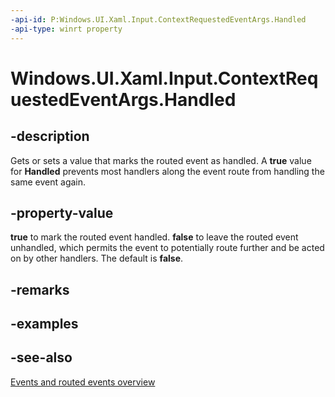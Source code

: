 ```yaml
---
-api-id: P:Windows.UI.Xaml.Input.ContextRequestedEventArgs.Handled
-api-type: winrt property
---
```


<!-- Property syntax
public bool Handled { get;  set; }
-->

# Windows.UI.Xaml.Input.ContextRequestedEventArgs.Handled

## -description
Gets or sets a value that marks the routed event as handled. A **true** value for **Handled** prevents most handlers along the event route from handling the same event again.



## -property-value
**true** to mark the routed event handled. **false** to leave the routed event unhandled, which permits the event to potentially route further and be acted on by other handlers. The default is **false**.

## -remarks

## -examples

## -see-also
[Events and routed events overview](/windows/uwp/xaml-platform/events-and-routed-events-overview)
